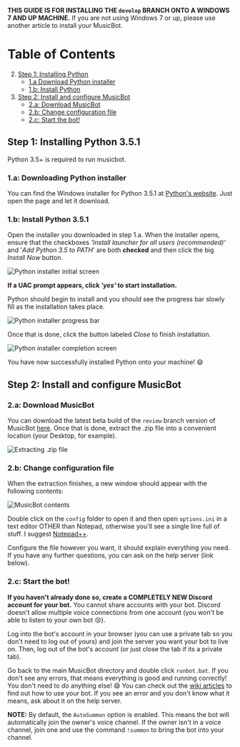 **THIS GUIDE IS FOR INSTALLING THE `develop` BRANCH ONTO A WINDOWS 7 AND UP MACHINE.** If you are not using Windows 7 or up, please use another article to install your MusicBot.

# Table of Contents

2. [Step 1: Installing Python](#step-1-installing-python-351)
    - [1.a Download Python installer](#1a-downloading-python-installer)
    - [1.b: Install Python](#1b-install-python-351)
3. [Step 2: Install and configure MusicBot](#step-2-install-and-configure-musicbot)
    - [2.a: Download MusicBot](#2a-download-musicbot)
    - [2.b: Change configuration file](#2b-change-configuration-file)
    - [2.c: Start the bot!](#2c-start-the-bot)

## Step 1: Installing Python 3.5.1

Python 3.5+ is required to run musicbot.

### 1.a: Downloading Python installer

You can find the Windows installer for Python 3.5.1 at [Python's website](https://www.python.org/ftp/python/3.5.1/python-3.5.1.exe "Download Python 3.5.1 for windows"). Just open the page and let it download.

### 1.b: Install Python 3.5.1

Open the installer you downloaded in step 1.a. When the installer opens, ensure that the checkboxes *'Install launcher for all users (recommended)'* and '*Add Python 3.5 to PATH*' are both **checked** and then click the big *Install Now* button.

![Python installer initial screen](http://i.imgur.com/48qmRJ0.png)

**If a UAC prompt appears, click *'yes'* to start installation.**

Python should begin to install and you should see the progress bar slowly fill as the installation takes place.

![Python installer progress bar](http://i.imgur.com/bSUIO10.png)

Once that is done, click the button labeled *Close* to finish installation.

![Python installer completion screen](http://i.imgur.com/zb9s0gA.png)

You have now successfully installed Python onto your machine! :smile:

## Step 2: Install and configure MusicBot

### 2.a: Download MusicBot

You can download the latest beta build of the `review` branch version of MusicBot [here](https://github.com/SexualRhinoceros/MusicBot/releases/tag/v1.9.5rc5 "Download MusicBot develop branch"). Once that is done, extract the .zip file into a convenient location (your Desktop, for example).

![Extracting .zip file](http://i.imgur.com/PDTvnEu.png)

### 2.b: Change configuration file

When the extraction finishes, a new window should appear with the following contents:

![MusicBot contents](http://i.imgur.com/Tm0NEoW.png)

Double click on the `config` folder to open it and then open `options.ini` in a text editor OTHER than Notepad, otherwise you'll see a single line full of stuff. I suggest [Notepad++](https://notepad-plus-plus.org "Notepad++").

Configure the file however you want, it should explain everything you need.  If you have any further questions, you can ask on the help server (link below).

### 2.c: Start the bot!

**If you haven't already done so, create a COMPLETELY NEW Discord account for your bot.** You cannot share accounts with your bot.  Discord doesn't allow multiple voice connections from one account (you won't be able to listen to your own bot :cry:).

Log into the bot's account in your browser (you can use a private tab so you don't need to log out of yours) and join the server you want your bot to live on. Then, log out of the bot's account (or just close the tab if its a private tab).

Go back to the main MusicBot directory and double click `runbot.bat`. If you don't see any errors, that means everything is good and running correctly! You don't need to do anything else! :smile: You can check out the [wiki articles](https://github.com/SexualRhinoceros/MusicBot/wiki/Commands-list "Commands list") to find out how to use your bot.  If you see an error and you don't know what it means, ask about it on the help server.

**NOTE:** By default, the `AutoSummon` option is enabled.  This means the bot will automatically join the owner's voice channel. If the owner isn't in a voice channel, join one and use the command `!summon` to bring the bot into your channel.